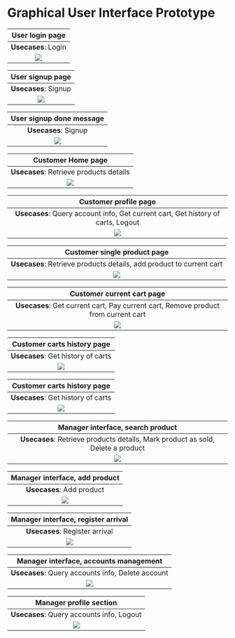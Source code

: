 # Graphical User Interface Prototype

| User login page |
| :-------------: |
| **Usecases**: Login |
| ![](./Images/GUI/V1/Login.png) |


| User signup page |
| :-------------: |
| **Usecases**: Signup |
| ![](./Images/GUI/V1/Create_Account.png) |

| User signup done message |
| :-------------: |
| **Usecases**: Signup |
| ![](./Images/GUI/V1/Create_Account_DONE.png) |

| Customer Home page |
| :-------------: |
| **Usecases**: Retrieve products details |
| ![](./Images/GUI/V1/Home_Page.png) |

| Customer profile page |
| :-------------: |
| **Usecases**: Query account info, Get current cart, Get history of carts, Logout |
| ![](./Images/GUI/V1/Customer_Profile_section.png) |

| Customer single product page |
| :-------------: |
| **Usecases**: Retrieve products details, add product to current cart |
| ![](./Images/GUI/V1/Product_Page.png) |

| Customer current cart page |
| :-------------: |
| **Usecases**: Get current cart, Pay current cart, Remove product from current cart |
| ![](./Images/GUI/V1/Current_Cart.png) |

| Customer carts history page |
| :-------------: |
| **Usecases**: Get history of carts|
| ![](./Images/GUI/V1/Carts_History.png) |

| Customer carts history page |
| :-------------: |
| **Usecases**: Get history of carts|
| ![](./Images/GUI/V1/Old_cart.png) |

| Manager interface, search product |
| :-------------: |
| **Usecases**: Retrieve products details, Mark product as sold, Delete a product|
| ![](./Images/GUI/V1/Manager_Search_Product.png) |

| Manager interface, add product |
| :-------------: |
| **Usecases**: Add product|
| ![](./Images/GUI/V1/Manager_add_Product.png) |

| Manager interface, register arrival |
| :-------------: |
| **Usecases**: Register arrival|
| ![](./Images/GUI/V1/Manager_register_arrival.png) |

| Manager interface, accounts management |
| :-------------: |
| **Usecases**: Query accounts info, Delete account|
| ![](./Images/GUI/V1/Manager_Account_management.png) |

| Manager profile section |
| :-------------: |
| **Usecases**: Query accounts info, Logout|
| ![](./Images/GUI/V1/Manager_Profile_section.png) |
